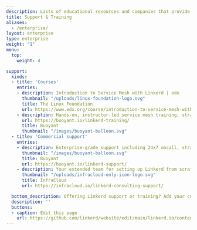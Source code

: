 ```yaml
---
description: Lists of educational resources and companies that provide commercial support for Linkerd.
title: Support & Training
aliases:
  - /enterprise/
layout: enterprise
type: enterprise
weight: "1"
menu:
  top:
    weight: 4

support:
  kinds:
  - title: 'Courses'
    entries:
    - description: Introduction to Service Mesh with Linkerd | edx
      thumbnail: "/uploads/linux-foundation-logo.svg"
      title: The Linux Foundation
      url: https://www.edx.org/course/introduction-to-service-mesh-with-linkerd
    - description: Hands-on, instructor-led service mesh training, straight from the creators of Linkerd.
      url: https://buoyant.io/linkerd-training/
      title: Buoyant
      thumbnail: "/images/buoyant-balloon.svg"
  - title: 'Commercial support'
    entries:
    - description: Enterprise-grade support including 24x7 oncall, straight from the creators of Linkerd.
      thumbnail: "/images/buoyant-balloon.svg"
      title: Buoyant
      url: https://buoyant.io/linkerd-support/
    - description: Your extended team for setting up Linkerd from scratch & managing it. We got you covered!
      thumbnail: "/uploads/infracloud-only-icon-logo.svg"
      title: InfraCloud
      url: https://infracloud.io/linkerd-consulting-support/

  bottom_description: Offering Linkerd support or training? Add your company!
  description: ''
  buttons:
  - caption: Edit this page
    url: https://github.com/linkerd/website/edit/main/linkerd.io/content/support-training.md
---
```

